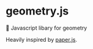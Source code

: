 # geometry.js

:large_blue_diamond: Javascript libary for geometry

Heavily inspired by [paper.js](http://paperjs.org/).

